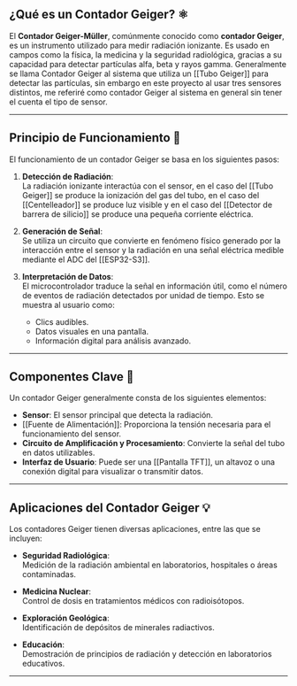 ## **¿Qué es un Contador Geiger?** ⚛️

El **Contador Geiger-Müller**, comúnmente conocido como **contador Geiger**, es un instrumento utilizado para medir radiación ionizante. Es usado en campos como la física, la medicina y la seguridad radiológica, gracias a su capacidad para detectar partículas alfa, beta y rayos gamma. Generalmente se llama Contador Geiger al sistema que utiliza un [[Tubo Geiger]] para detectar las partículas, sin embargo en este proyecto al usar tres sensores distintos, me referiré como contador Geiger al sistema en general sin tener el cuenta el tipo de sensor.

---

## **Principio de Funcionamiento** 🧪

El funcionamiento de un contador Geiger se basa en los siguientes pasos:

1. **Detección de Radiación**:  
   La radiación ionizante interactúa con el sensor, en el caso del [[Tubo Geiger]] se produce la ionización del gas del tubo, en el caso del [[Centelleador]] se produce luz visible y en el caso del [[Detector de barrera de silicio]] se produce una pequeña corriente eléctrica.

2. **Generación de Señal**:  
   Se utiliza un circuito que convierte en fenómeno físico generado por la interacción entre el sensor y la radiación en una señal eléctrica medible mediante el ADC del [[ESP32-S3]].

3. **Interpretación de Datos**:  
   El microcontrolador traduce la señal en información útil, como el número de eventos de radiación detectados por unidad de tiempo. Esto se muestra al usuario como:
   - Clics audibles.
   - Datos visuales en una pantalla.
   - Información digital para análisis avanzado.

---

## **Componentes Clave** 🔧

Un contador Geiger generalmente consta de los siguientes elementos:

- **Sensor**: El sensor principal que detecta la radiación.
- [[Fuente de Alimentación]]: Proporciona la tensión necesaria para el funcionamiento del sensor.
- **Circuito de Amplificación y Procesamiento**: Convierte la señal del tubo en datos utilizables.
- **Interfaz de Usuario**: Puede ser una [[Pantalla TFT]], un altavoz o una conexión digital para visualizar o transmitir datos.

---

## **Aplicaciones del Contador Geiger** 💡

Los contadores Geiger tienen diversas aplicaciones, entre las que se incluyen:

- **Seguridad Radiológica**:  
  Medición de la radiación ambiental en laboratorios, hospitales o áreas contaminadas.

- **Medicina Nuclear**:  
  Control de dosis en tratamientos médicos con radioisótopos.

- **Exploración Geológica**:  
  Identificación de depósitos de minerales radiactivos.

- **Educación**:  
  Demostración de principios de radiación y detección en laboratorios educativos.
  

---
